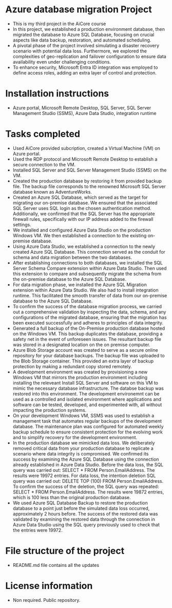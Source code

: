 # Azure database migration Project
- This is my third project in the AiCore course
- In this project, we established a production environment database, then migrated the database to Azure SQL Database, focusing on crucial aspects like data backup, restoration, and automated scheduling.
- A pivotal phase of the project involved simulating a disaster recovery scenario with potential data loss. Furthermore, we explored the complexities of geo-replication and failover configuration to ensure data availability even under challenging conditions.
- To enhance security, Microsoft Entra ID integration was employed to define access roles, adding an extra layer of control and protection.

# Installation instructions
- Azure portal, Microsoft Remote Desktop, SQL Server, SQL Server Management Studio (SSMS), Azure Data Studio, integration runtime

# Tasks completed
- Used AiCore provided subcription, created a Virtual Machine (VM) on Azure portal.
- Used the RDP protocol and Microsoft Remote Desktop to establish a secure connection to the VM.
- Installed SQL Server and SQL Server Management Studio (SSMS) on the VM.
- Created the production database by restoring it from provided backup file. The backup file corresponds to the renowned Microsoft SQL Server database known as AdventureWorks.
- Created an Azure SQL Database, which served as the target for migrating our on-premise database. We ensured that the associated SQL Server uses SQL login as the chosen authentication method. Additionally, we confirmed that the SQL Server has the appropriate firewall rules, specifically with our IP address added to the firewall settings.
- We installed and configured Azure Data Studio on the production Windows VM. We then established a connection to the existing on-premise database.
- Using Azure Data Studio, we established a connection to the newly created Azure SQL Database. This connection served as the conduit for schema and data migration between the two databases.
- After establishing connections to both databases, we installed the SQL Server Schema Compare extension within Azure Data Studio. Then used this extension to compare and subsequently migrate the schema from the on-premise database to the Azure SQL Database.
- For data migration phase, we installed the Azure SQL Migration extension within Azure Data Studio. We also had to install integration runtime. This facilitated the smooth transfer of data from our on-premise database to the Azure SQL Database.
- To confirm the success of the database migration process, we carried out a comprehensive validation by inspecting the data, schema, and any configurations of the migrated database, ensuring that the migration has been executed successfully and adheres to principles of data integrity.
- Generated a full backup of the On-Premise production database hosted on the Windows VM. This backup duplicates the database, providing a safety net in the event of unforeseen issues. The resultant backup file was stored in a designated location on the on premise computer.
- Azure Blob Storage account was created to serve as a secure online repository for your database backups. The backup file was uploaded to the Blob Storage container. This provided an extra layer of backup protection by making a redundant copy stored remotely.
- A development environment was created by provisioning a new Windows VM that mirrors the production environment including installing the releveant Install SQL Server and software on this VM to mimic the necessary database infrastructure. The databse backup was restored into this environment. The development environemnt can be used as a controlled and isolated environment where applications and software can be tested, developed, and experimented with, all without impacting the production systems.
- On your development Windows VM, SSMS was used to establish a management task that automates regular backups of the development database. The maintenance plan was configured for automated weekly backup schedule to ensure consistent protection for the evolving work and to simplify recovery for the development environment.
- In the production database we mimicked data loss. We deliberately removed critical data from your production database to replicate a scenario where data integrity is compromised. We confirmed its success by examining the Azure SQL Database using the connection already established in Azure Data Studio. Before the data loss, the SQL query was carried out: SELECT * FROM Person.EmailAddress. The results were 19972 entries. For data loss, the intention deletion SQL query was carried out: DELETE TOP (100) FROM Person.EmailAddress. To confirm the success of the deletion, the SQL query was repeated: SELECT * FROM Person.EmailAddress. The results were 19872 entries, which is 100 less than the original production database.
- We used Azure SQL Database Backup to restore the production database to a point just before the simulated data loss occurred, approximately 2 hours before. The success of the restored data was validated by examining the restored data through the connection in Azure Data Studio using the SQL query previously used to check that the entries were 19972.



# File structure of the project
- README.md file contains all the updates

# License information
- Non required. Public repository.
